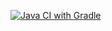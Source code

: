 [![Java CI with Gradle](https://github.com/IrinaSanna/DebitCardApplication/actions/workflows/gradle.yml/badge.svg)](https://github.com/IrinaSanna/DebitCardApplication/actions/workflows/gradle.yml)